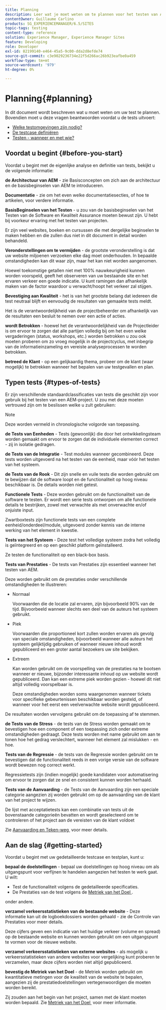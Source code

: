 ```yaml
---
title: Planning
description: Leer wat je moet weten om te plannen voor het testen van Adobe Experience Manager.
contentOwner: Guillaume Carlino
products: SG_EXPERIENCEMANAGER/6.5/SITES
topic-tags: testing
content-type: reference
solution: Experience Manager, Experience Manager Sites
feature: Developing
role: Developer
exl-id: 82199140-e464-45a5-9c00-dda2d8efde74
source-git-commit: c3e9029236734e22f5d266ac26b923eafbe0a459
workflow-type: tm+mt
source-wordcount: '979'
ht-degree: 0%

---
```


# Planning{#planning}

In dit document wordt beschreven wat u moet weten om uw test te plannen. Bovendien moet u deze vragen beantwoorden voordat u de tests uitvoert:

* [Welke testomgevingen zijn nodig?](/help/sites-developing/test-environments.md)
* [De testcase definiëren](/help/sites-developing/test-cases.md)
* [Testen - wanneer en met wie?](/help/sites-developing/when-who.md)

## Voordat u begint {#before-you-start}

Voordat u begint met de eigenlijke analyse en definitie van tests, bekijkt u de volgende informatie:

**de Architectuur van AEM** - zie Basisconcepten om zich aan de architectuur en de basisbeginselen van AEM te introduceren.

**Documentatie** - zie om het even welke documentatiesecties, of hoe te artikelen, voor verdere informatie.

**BasisBeginselen van het Testen** - u zou van de basisbeginselen van het Testen van de Software en Kwaliteit Assurance moeten bewust zijn. U hebt bij voorkeur ervaring met het testen van projecten.

Er zijn veel websites, boeken en cursussen die met dergelijke beginselen te maken hebben en die zullen dus niet in dit document in detail worden behandeld.

**Veronderstellingen om te vermijden** - de grootste veronderstelling is dat uw website miljoenen verzoeken elke dag moet onderhouden. In bepaalde omstandigheden kan dit waar zijn, maar het kan niet worden aangenomen.

Hoewel toekomstige getallen niet met 100% nauwkeurigheid kunnen worden voorspeld, geeft het observeren van uw bestaande site en het ervaren verkeer een goede indicatie. U kunt ramingen dan afhankelijk maken van de factor waardoor u verwacht/hoopt het verkeer zal stijgen.

**Bevestiging aan Kwaliteit** - het is van het grootste belang dat iedereen die test neutraal blijft en eenvoudig de resultaten van gemaakte tests meldt.

Het is de verantwoordelijkheid van de projectbeheerder om afhankelijk van de resultaten een besluit te nemen over een actie of acties.

**wordt Betrokken** - hoewel het de verantwoordelijkheid van de Projectleider is om ervoor te zorgen dat alle partijen volledig bij om het even welke vergaderingen (status, workshops, etc.) worden betrokken u zou ook moeten proberen om zo vroeg mogelijk in de projectcyclus, met inbegrip van de informatieinzameling en vereiste analyseprocessen te worden betrokken.

**betreed de Klant** - op een gelijkaardig thema, probeer om de klant (waar mogelijk) te betrekken wanneer het bepalen van uw testgevallen en plan.

## Typen tests {#types-of-tests}

Er zijn verschillende standaardclassificaties van tests die geschikt zijn voor gebruik bij het testen van een AEM-project. U zou met deze moeten vertrouwd zijn om te beslissen welke u zult gebruiken:

>[!NOTE]
>
>Deze worden vermeld in chronologische volgorde van toepassing.

**de Tests van Eenheden** - Tests (gewoonlijk) die door het ontwikkelingsteam worden gemaakt om ervoor te zorgen dat de individuele elementen correct - zij in isolatie gedragen.

**de Tests van de Integratie** - Test modules wanneer gecombineerd. Deze tests worden uitgevoerd na het testen van de eenheid, maar vóór het testen van het systeem.

**de Tests van de Rook** - Dit zijn snelle en vuile tests die worden gebruikt om te bewijzen dat de software loopt en de functionaliteit op hoog niveau beschikbaar is. De details worden niet getest.

**Functionele Tests** - Deze worden gebruikt om de functionaliteit van de software te testen. Er wordt een serie tests ontworpen om alle functionele details te bestrijken, zowel met verwachte als met onverwachte en/of onjuiste input.

Zwartboxtests zijn functionele tests van een complete eenheid/onderdeel/module, uitgevoerd zonder kennis van de interne werking van het element in kwestie.

**Tests van het Systeem** - Deze test het volledige systeem zodra het volledig is geïntegreerd en op een geschikt platform geïnstalleerd.

Ze testen de functionaliteit op een black-box basis.

**Tests van Prestaties** - De tests van Prestaties zijn essentieel wanneer het testen van AEM.

Deze worden gebruikt om de prestaties onder verschillende omstandigheden te illustreren:

* Normaal

  Voorwaarden die de locatie zal ervaren, zijn bijvoorbeeld 90% van de tijd. Bijvoorbeeld wanneer slechts een deel van de auteurs het systeem gebruikt.

* Piek

  Voorwaarden die proportioneel kort zullen worden ervaren als gevolg van speciale omstandigheden, bijvoorbeeld wanneer alle auteurs het systeem gelijktijdig gebruiken of wanneer nieuwe inhoud wordt gepubliceerd en een groter aantal bezoekers uw site bekijken.

* Extreem

  Kan worden gebruikt om de voorspelling van de prestaties na te bootsen wanneer er nieuwe, bijzonder interessante inhoud op uw website wordt gepubliceerd. Dan kan een extreme piek worden gezien - hoewel dit niet altijd volledig voorspelbaar is.

  Deze omstandigheden worden soms waargenomen wanneer tickets voor specifieke gebeurtenissen beschikbaar worden gesteld, of wanneer voor het eerst een veelverwachte website wordt gepubliceerd.

De resultaten worden vervolgens gebruikt om de toepassing af te stemmen.

**de Tests van de Stress** - de tests van de Stress worden gemaakt om te bevestigen hoe een component of een toepassing zich onder extreme omstandigheden gedraagt. Deze tests worden met name gebruikt om aan te tonen hoe het gedrag verslechtert, wanneer het element zal mislukken - en hoe.

**Tests van de Regressie** - de tests van de Regressie worden gebruikt om te bevestigen dat de functionaliteit reeds in een vorige versie van de software wordt bewezen nog correct werkt.

Regressietests zijn (indien mogelijk) goede kandidaten voor automatisering om ervoor te zorgen dat ze snel en consistent kunnen worden herhaald.

**Tests van de Aanvaarding** - de Tests van de Aanvaarding zijn een speciale categorie aangezien zij worden gebruikt om op de aanvaarding van de klant van het project te wijzen.

De lijst met acceptatietests kan een combinatie van tests uit de bovenstaande categorieën bevatten en wordt geselecteerd om te controleren of het project aan de vereisten van de klant voldoet

Zie [&#x200B; Aanvaarding en Teken-weg &#x200B;](/help/sites-developing/acceptance-signoff.md) voor meer details.

## Aan de slag {#getting-started}

Voordat u begint met uw gedetailleerde testcase en testplan, kunt u:

**bepaal de doelstellingen** - bepaal uw doelstellingen op hoog niveau om als uitgangspunt voor verfijnen te handelen aangezien het testen te werk gaat. U wilt:

* Test de functionaliteit volgens de gedetailleerde specificaties.
* De Prestaties van de test volgens de [&#x200B; Metriek van het Doel &#x200B;](/help/managing/best-practices-further-reference.md#key-performance-indicators-and-target-metrics).

onder andere.

**verzamel verkeersstatistieken van de bestaande website** - Deze informatie kan uit de logboekdossiers worden gehaald - zie de Controle van Prestaties voor meer details.

Deze cijfers geven een indicatie van het huidige verkeer (volume en spread) op de bestaande website en kunnen worden gebruikt om een uitgangspunt te vormen voor de nieuwe website.

**verzamel verkeersstatistieken van externe websites** - als mogelijk u verkeersstatistieken van andere websites voor vergelijking kunt proberen te verzamelen, maar deze cijfers worden niet altijd gepubliceerd.

**bevestig de Metriek van het Doel** - de Metriek worden gebruikt om kwantitatieve metingen voor de kwaliteit van de website te bepalen, aangezien zij de prestatiedoelstellingen vertegenwoordigen die moeten worden bereikt.

Zij zouden aan het begin van het project, samen met de klant moeten worden bepaald. Zie [&#x200B; Metriek van het Doel &#x200B;](/help/sites-developing/planning.md) voor meer informatie.
